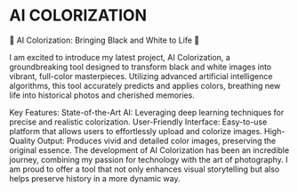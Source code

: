 # AI COLORIZATION
🎨 AI Colorization: Bringing Black and White to Life 🎨

I am excited to introduce my latest project, AI Colorization, a groundbreaking tool designed to transform black and white images into vibrant, full-color masterpieces. Utilizing advanced artificial intelligence algorithms, this tool accurately predicts and applies colors, breathing new life into historical photos and cherished memories.

Key Features:
State-of-the-Art AI: Leveraging deep learning techniques for precise and realistic colorization.
User-Friendly Interface: Easy-to-use platform that allows users to effortlessly upload and colorize images.
High-Quality Output: Produces vivid and detailed color images, preserving the original essence.
The development of AI Colorization has been an incredible journey, combining my passion for technology with the art of photography. I am proud to offer a tool that not only enhances visual storytelling but also helps preserve history in a more dynamic way.
